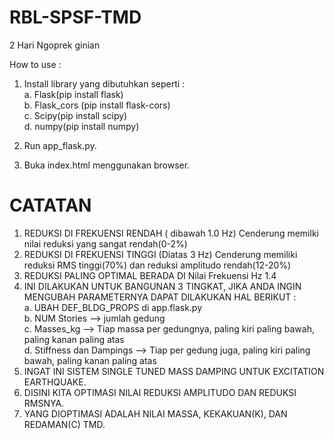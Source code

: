 # RBL-SPSF-TMD
2 Hari Ngoprek ginian

How to use :
1. Install library yang dibutuhkan seperti :  
    a. Flask(pip install flask)  
    b. Flask_cors (pip install flask-cors)  
    c. Scipy(pip install scipy)  
    d. numpy(pip install numpy)  

2. Run app_flask.py.
3. Buka index.html menggunakan browser.

# CATATAN
1. REDUKSI DI FREKUENSI RENDAH ( dibawah 1.0 Hz) Cenderung memilki nilai reduksi yang sangat rendah(0-2%)
2. REDUKSI DI FREKUENSI TINGGI (Diatas 3 Hz) Cenderung memiliki reduksi RMS tinggi(70%) dan reduksi amplitudo rendah(12-20%)
3. REDUKSI PALING OPTIMAL BERADA DI Nilai Frekuensi Hz 1.4
4. INI DILAKUKAN UNTUK BANGUNAN 3 TINGKAT, JIKA ANDA INGIN MENGUBAH PARAMETERNYA DAPAT DILAKUKAN HAL BERIKUT :  
        a. UBAH DEF_BLDG_PROPS di app.flask.py  
        b. NUM Stories --> jumlah gedung  
        c. Masses_kg --> Tiap massa per gedungnya, paling kiri paling bawah, paling kanan paling atas  
        d. Stiffness dan Dampings --> Tiap per gedung juga, paling kiri paling bawah, paling kanan paling atas  
5. INGAT INI SISTEM SINGLE TUNED MASS DAMPING UNTUK EXCITATION EARTHQUAKE.
6. DISINI KITA OPTIMASI NILAI REDUKSI AMPLITUDO DAN REDUKSI RMSNYA.
7. YANG DIOPTIMASI ADALAH NILAI MASSA, KEKAKUAN(K), DAN REDAMAN(C) TMD.
